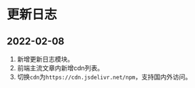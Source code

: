 # 更新日志
## 2022-02-08
1. 新增更新日志模块。
2. 前端主流文章内新增cdn列表。
3. 切换`cdn`为`https://cdn.jsdelivr.net/npm`，支持国内外访问。